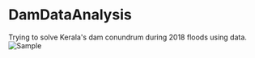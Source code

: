 # DamDataAnalysis
Trying to solve Kerala's dam conundrum during 2018 floods using data.
![Sample](https://previews.dropbox.com/p/thumb/AAJpYc2pJRFp8sJ7qW_nUcnsCAZUtavLwNI7dYalSkLmO23P_pXErh41TOvshRdMBboHoBpDsaMfbEgdgE1ff4ltpksAF96TL527Mo3BGUjgjo6TBHqZlmclcY5vuQGFcHup5Aa5m_rFKOU8kg6V48QY2miahJPXR5uyzVH3OEXOjYl-fwA1Pf2zJEO83Rr2lc8/p.png)
